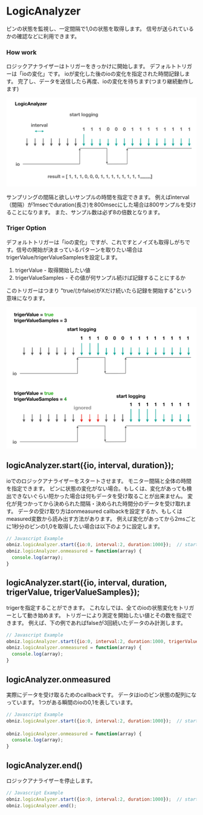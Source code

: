 # LogicAnalyzer
ピンの状態を監視し、一定間隔で1,0の状態を取得します。
信号が送られているかの確認などに利用できます。

### How work

ロジックアナライザーはトリガーをきっかけに開始します。
デフォルトトリガーは「ioの変化」です。
ioが変化した後のioの変化を指定された時間記録します。
完了し、データを送信したら再度、ioの変化を待ちます(つまり継続動作します)

![](./images/logiana_0.png)

サンプリングの間隔と欲しいサンプルの時間を指定できます。
例えばinterval（間隔）が1msecでduration(長さ)を800msecにした場合は800サンプルを受けることになります。
また、サンプル数は必ず8の倍数となります。

### Triger Option

デフォルトトリガーは「ioの変化」ですが、これですとノイズも取得しがちです。信号の開始が決まっているパターンを取りたい場合はtrigerValue/trigerValueSamplesを設定します。

1. trigerValue - 取得開始したい値
2. trigerValueSamples - その値が何サンプル続けば記録することにするか

このトリガーはつまり "true/(かfalse)がXだけ続いたら記録を開始する"という意味になります。

![](./images/logiana_1.png)

## logicAnalyzer.start({io, interval, duration});

ioでのロジックアナライザーをスタートさせます。
モニター間隔と全体の時間を指定できます。
ピンに状態の変化がない場合。もしくは、変化があっても検出できないぐらい短かった場合は何もデータを受け取ることが出来ません。
変化が見つかってから決められた間隔・決められた時間分のデータを受け取れます。
データの受け取り方はonmeasured callbackを設定するか、もしくはmeasured変数から読み出す方法があります。
例えば変化があってから2msごとに1秒分のピンの1,0を取得したい場合は以下のように設定します。

```Javascript
// Javascript Example
obniz.logicAnalyzer.start({io:0, interval:2, duration:1000});  // start on io0. 2msec interval and 1sec long.
obniz.logicAnalyzer.onmeasured = function(array) {
  console.log(array);
}
```
## logicAnalyzer.start({io, interval, duration, trigerValue, trigerValueSamples});
trigerを指定することができます。 これなしでは、全てのioの状態変化をトリガーとして動き始めます。 トリガーにより測定を開始したい値とその数を指定できます。 例えば、下の例であればfalseが3回続いたデータのみ計測します。
```Javascript
// Javascript Example
obniz.logicAnalyzer.start({io:0, interval:2, duration:1000, trigerValue:false, trigerValueSamples:3});  // start on io0. 2msec interval and 1sec long.
obniz.logicAnalyzer.onmeasured = function(array) {
  console.log(array);
}
```

## logicAnalyzer.onmeasured

実際にデータを受け取るためのcallbackです。
データはioのピン状態の配列になっています。
1つがある瞬間のioの0,1を表しています。

```Javascript
// Javascript Example
obniz.logicAnalyzer.start({io:0, interval:2, duration:1000});  // start on io0. 1msec interval and 1sec long.

obniz.logicAnalyzer.onmeasured = function(array) {
  console.log(array);
}
```
## logicAnalyzer.end()

ロジックアナライザーを停止します。

```Javascript
// Javascript Example
obniz.logicAnalyzer.start({io:0, interval:2, duration:1000});  // start on io0. 1msec interval and 1sec long.
obniz.logicAnalyzer.end();
```